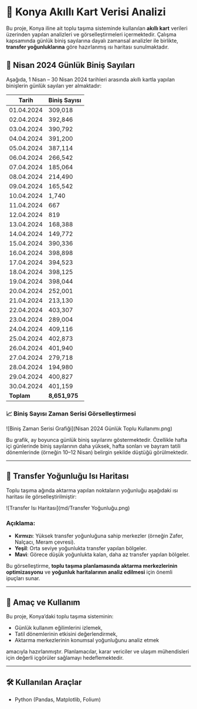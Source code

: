 # 🚌 Konya Akıllı Kart Verisi Analizi

Bu proje, Konya iline ait toplu taşıma sisteminde kullanılan **akıllı kart** verileri üzerinden yapılan analizleri ve görselleştirmeleri içermektedir. Çalışma kapsamında günlük biniş sayılarına dayalı zamansal analizler ile birlikte, **transfer yoğunluklarına** göre hazırlanmış ısı haritası sunulmaktadır.

## 📅 Nisan 2024 Günlük Biniş Sayıları

Aşağıda, 1 Nisan – 30 Nisan 2024 tarihleri arasında akıllı kartla yapılan binişlerin günlük sayıları yer almaktadır:

| Tarih       | Biniş Sayısı |
|-------------|--------------|
| 01.04.2024  | 309,018      |
| 02.04.2024  | 392,846      |
| 03.04.2024  | 390,792      |
| 04.04.2024  | 391,200      |
| 05.04.2024  | 387,114      |
| 06.04.2024  | 266,542      |
| 07.04.2024  | 185,064      |
| 08.04.2024  | 214,490      |
| 09.04.2024  | 165,542      |
| 10.04.2024  | 1,740        |
| 11.04.2024  | 667          |
| 12.04.2024  | 819          |
| 13.04.2024  | 168,388      |
| 14.04.2024  | 149,772      |
| 15.04.2024  | 390,336      |
| 16.04.2024  | 398,898      |
| 17.04.2024  | 394,523      |
| 18.04.2024  | 398,125      |
| 19.04.2024  | 398,044      |
| 20.04.2024  | 252,001      |
| 21.04.2024  | 213,130      |
| 22.04.2024  | 403,307      |
| 23.04.2024  | 289,004      |
| 24.04.2024  | 409,116      |
| 25.04.2024  | 402,873      |
| 26.04.2024  | 401,940      |
| 27.04.2024  | 279,718      |
| 28.04.2024  | 194,980      |
| 29.04.2024  | 400,827      |
| 30.04.2024  | 401,159      |
| **Toplam**  | **8,651,975** |

### 📈 Biniş Sayısı Zaman Serisi Görselleştirmesi

![Biniş Zaman Serisi Grafiği](Nisan 2024 Günlük Toplu Kullanımı.png)

Bu grafik, ay boyunca günlük biniş sayılarını göstermektedir. Özellikle hafta içi günlerinde biniş sayılarının daha yüksek, hafta sonları ve bayram tatili dönemlerinde (örneğin 10–12 Nisan) belirgin şekilde düştüğü görülmektedir.

---

## 🔁 Transfer Yoğunluğu Isı Haritası

Toplu taşıma ağında aktarma yapılan noktaların yoğunluğu aşağıdaki ısı haritası ile görselleştirilmiştir:

![Transfer Isı Haritası](md/Transfer Yoğunluğu.png)

### Açıklama:

- **Kırmızı**: Yüksek transfer yoğunluğuna sahip merkezler (örneğin Zafer, Nalçacı, Meram çevresi).
- **Yeşil**: Orta seviye yoğunlukta transfer yapılan bölgeler.
- **Mavi**: Görece düşük yoğunlukta kalan, daha az transfer yapılan bölgeler.

Bu görselleştirme, **toplu taşıma planlamasında aktarma merkezlerinin optimizasyonu** ve **yoğunluk haritalarının analiz edilmesi** için önemli ipuçları sunar.

---

## 📌 Amaç ve Kullanım

Bu proje, Konya’daki toplu taşıma sisteminin:
- Günlük kullanım eğilimlerini izlemek,
- Tatil dönemlerinin etkisini değerlendirmek,
- Aktarma merkezlerinin konumsal yoğunluğunu analiz etmek

amacıyla hazırlanmıştır. Planlamacılar, karar vericiler ve ulaşım mühendisleri için değerli içgörüler sağlamayı hedeflemektedir.

---

## 🛠️ Kullanılan Araçlar

- Python (Pandas, Matplotlib, Folium)

